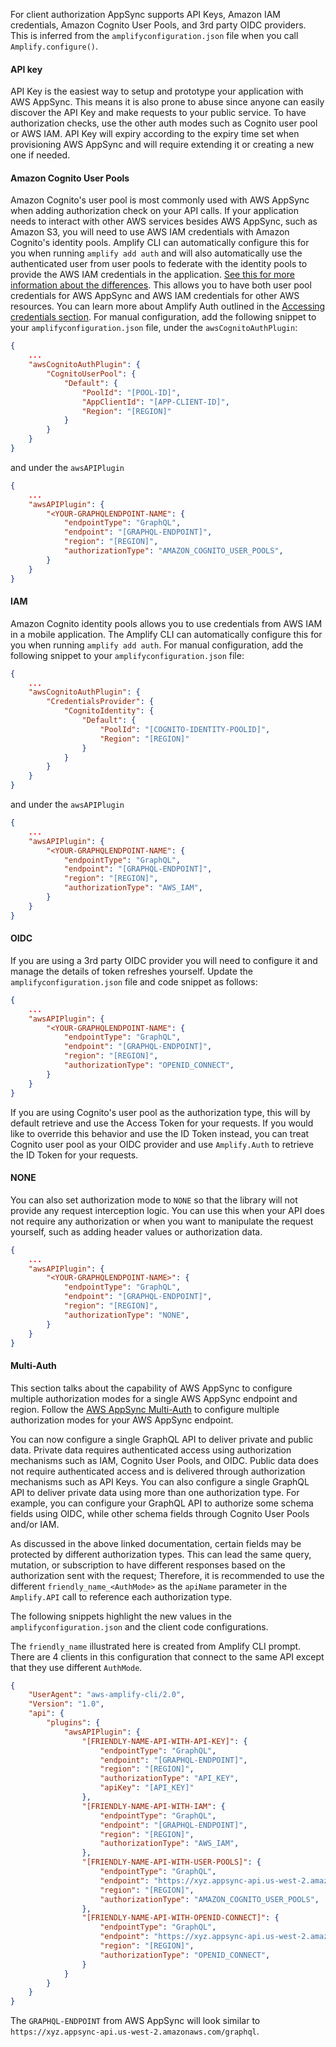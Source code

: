 For client authorization AppSync supports API Keys, Amazon IAM credentials, Amazon Cognito User Pools, and 3rd party OIDC providers. This is inferred from the `amplifyconfiguration.json` file when you call `Amplify.configure()`.

#### API key

API Key is the easiest way to setup and prototype your application with AWS AppSync. This means it is also prone to abuse since anyone can easily discover the API Key and make requests to your public service. To have authorization checks, use the other auth modes such as Cognito user pool or AWS IAM. API Key will expiry according to the expiry time set when provisioning AWS AppSync and will require extending it or creating a new one if needed. 

#### Amazon Cognito User Pools

Amazon Cognito's user pool is most commonly used with AWS AppSync when adding authorization check on your API calls. If your application needs to interact with other AWS services besides AWS AppSync, such as Amazon S3, you will need to use AWS IAM credentials with Amazon Cognito's identity pools. Amplify CLI can automatically configure this for you when running `amplify add auth` and will also automatically use the authenticated user from user pools to federate with the identity pools to provide the AWS IAM credentials in the application. [See this for more information about the differences](https://aws.amazon.com/premiumsupport/knowledge-center/cognito-user-pools-identity-pools/). This allows you to have both user pool credentials for AWS AppSync and AWS IAM credentials for other AWS resources. You can learn more about Amplify Auth outlined in the [Accessing credentials section](~/lib/auth/access_credentials.md). For manual configuration, add the following snippet to your `amplifyconfiguration.json` file, under the `awsCognitoAuthPlugin`:

```json
{
    ...
    "awsCognitoAuthPlugin": {
        "CognitoUserPool": {
            "Default": {
                "PoolId": "[POOL-ID]",
                "AppClientId": "[APP-CLIENT-ID]",
                "Region": "[REGION]"
            }
        }
    }
}
```
and under the `awsAPIPlugin`
```json
{
    ...
    "awsAPIPlugin": {
        "<YOUR-GRAPHQLENDPOINT-NAME": {
            "endpointType": "GraphQL",
            "endpoint": "[GRAPHQL-ENDPOINT]",
            "region": "[REGION]",
            "authorizationType": "AMAZON_COGNITO_USER_POOLS",
        }
    }
}

```

<inline-fragment platform="ios" src="~/lib/graphqlapi/fragments/ios/authz/10_userpool.md"></inline-fragment>
<inline-fragment platform="android" src="~/lib/graphqlapi/fragments/android/authz/10_userpool.md"></inline-fragment>
<inline-fragment platform="flutter" src="~/lib/graphqlapi/fragments/flutter/authz/10_userpool.md"></inline-fragment>

#### IAM

Amazon Cognito identity pools allows you to use credentials from AWS IAM in a mobile application. The Amplify CLI can automatically configure this for you when running `amplify add auth`. For manual configuration, add the following snippet to your `amplifyconfiguration.json` file:

```json
{
    ...
    "awsCognitoAuthPlugin": {
        "CredentialsProvider": {
            "CognitoIdentity": {
                "Default": {
                    "PoolId": "[COGNITO-IDENTITY-POOLID]",
                    "Region": "[REGION]"
                }
            }
        } 
    }
}
```
and under the `awsAPIPlugin`
```json
{
    ...
    "awsAPIPlugin": {
        "<YOUR-GRAPHQLENDPOINT-NAME": {
            "endpointType": "GraphQL",
            "endpoint": "[GRAPHQL-ENDPOINT]",
            "region": "[REGION]",
            "authorizationType": "AWS_IAM",
        }
    }
}
```


#### OIDC

If you are using a 3rd party OIDC provider you will need to configure it and manage the details of token refreshes yourself. Update the `amplifyconfiguration.json` file and code snippet as follows:

```json
{
    ...
    "awsAPIPlugin": {
        "<YOUR-GRAPHQLENDPOINT-NAME": {
            "endpointType": "GraphQL",
            "endpoint": "[GRAPHQL-ENDPOINT]",
            "region": "[REGION]",
            "authorizationType": "OPENID_CONNECT",
        }
    }
}
```

<inline-fragment platform="ios" src="~/lib/graphqlapi/fragments/ios/authz/20_oidc.md"></inline-fragment>
<inline-fragment platform="android" src="~/lib/graphqlapi/fragments/android/authz/20_oidc.md"></inline-fragment>
<inline-fragment platform="flutter" src="~/lib/graphqlapi/fragments/flutter/authz/20_oidc.md"></inline-fragment>

If you are using Cognito's user pool as the authorization type, this will by default retrieve and use the Access Token for your requests. If you would like to override this behavior and use the ID Token instead, you can treat Cognito user pool as your OIDC provider and use `Amplify.Auth` to retrieve the ID Token for your requests.

<inline-fragment platform="ios" src="~/lib/graphqlapi/fragments/ios/authz/21_oidc.md"></inline-fragment>
<inline-fragment platform="android" src="~/lib/graphqlapi/fragments/android/authz/21_oidc.md"></inline-fragment>

#### NONE
You can also set authorization mode to `NONE` so that the library will not provide any request interception logic. You can use this when your API does not require any authorization or when you want to manipulate the request yourself, such as adding header values or authorization data.

```json
{
    ...
    "awsAPIPlugin": {
        "<YOUR-GRAPHQLENDPOINT-NAME>": {
            "endpointType": "GraphQL",
            "endpoint": "[GRAPHQL-ENDPOINT]",
            "region": "[REGION]",
            "authorizationType": "NONE",
        }
    }
}
```

<inline-fragment platform="ios" src="~/lib/graphqlapi/fragments/ios/authz/22_none_interceptor.md"></inline-fragment>
<inline-fragment platform="android" src="~/lib/graphqlapi/fragments/android/authz/22_none_interceptor.md"></inline-fragment>

#### Multi-Auth

This section talks about the capability of AWS AppSync to configure multiple authorization modes for a single AWS AppSync endpoint and region. Follow the [AWS AppSync Multi-Auth](https://docs.aws.amazon.com/appsync/latest/devguide/security.html#using-additional-authorization-modes) to configure multiple authorization modes for your AWS AppSync endpoint.

You can now configure a single GraphQL API to deliver private and public data. Private data requires authenticated access using authorization mechanisms such as IAM, Cognito User Pools, and OIDC. Public data does not require authenticated access and is delivered through authorization mechanisms such as API Keys. You can also configure a single GraphQL API to deliver private data using more than one authorization type. For example, you can configure your GraphQL API  to authorize some schema fields using OIDC, while other schema fields through Cognito User Pools and/or IAM.

As discussed in the above linked documentation, certain fields may be protected by different authorization types. This can lead the same query, mutation, or subscription to have different responses based on the authorization sent with the request; Therefore, it is recommended to use the different `friendly_name_<AuthMode>` as the `apiName` parameter in the `Amplify.API` call to reference each authorization type.

The following snippets highlight the new values in the `amplifyconfiguration.json` and the client code configurations.

The `friendly_name` illustrated here is created from Amplify CLI prompt. There are 4 clients in this configuration that connect to the same API except that they use different `AuthMode`.

```json
{
    "UserAgent": "aws-amplify-cli/2.0",
    "Version": "1.0",
    "api": {
        "plugins": {
            "awsAPIPlugin": {
                "[FRIENDLY-NAME-API-WITH-API-KEY]": {
                    "endpointType": "GraphQL",
                    "endpoint": "[GRAPHQL-ENDPOINT]",
                    "region": "[REGION]",
                    "authorizationType": "API_KEY",
                    "apiKey": "[API_KEY]"
                },
                "[FRIENDLY-NAME-API-WITH-IAM": {
                    "endpointType": "GraphQL",
                    "endpoint": "[GRAPHQL-ENDPOINT]",
                    "region": "[REGION]",
                    "authorizationType": "AWS_IAM",
                },
                "[FRIENDLY-NAME-API-WITH-USER-POOLS]": {
                    "endpointType": "GraphQL",
                    "endpoint": "https://xyz.appsync-api.us-west-2.amazonaws.com/graphql",
                    "region": "[REGION]",
                    "authorizationType": "AMAZON_COGNITO_USER_POOLS",
                },
                "[FRIENDLY-NAME-API-WITH-OPENID-CONNECT]": {
                    "endpointType": "GraphQL",
                    "endpoint": "https://xyz.appsync-api.us-west-2.amazonaws.com/graphql",
                    "region": "[REGION]",
                    "authorizationType": "OPENID_CONNECT",
                }
            }
        }
    }
}
```

The `GRAPHQL-ENDPOINT` from AWS AppSync will look similar to `https://xyz.appsync-api.us-west-2.amazonaws.com/graphql`.

<inline-fragment platform="ios" src="~/lib/graphqlapi/fragments/ios/authz/30_multi.md"></inline-fragment>
<inline-fragment platform="android" src="~/lib/graphqlapi/fragments/android/authz/30_multi.md"></inline-fragment>
<inline-fragment platform="flutter" src="~/lib/graphqlapi/fragments/flutter/authz/30_multi.md"></inline-fragment>